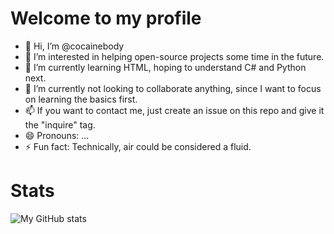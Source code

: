 # Welcome to my profile
- 👋 Hi, I’m @cocainebody
- 👀 I’m interested in helping open-source projects some time in the future.
- 🌱 I’m currently learning HTML, hoping to understand C# and Python next.
- 💞️ I’m currently not looking to collaborate anything, since I want to focus on learning the basics first. 
- 📫 If you want to contact me, just create an issue on this repo and give it the "inquire" tag.
- 😄 Pronouns: ...
- ⚡ Fun fact: Technically, air could be considered a fluid.

<!---
cocainebody/cocainebody is a ✨ special ✨ repository because its `README.md` (this file) appears on your GitHub profile.
You can click the Preview link to take a look at your changes.
--->

# Stats
![My GitHub stats](https://github-readme-stats.vercel.app/api?username=cocainebody&show_icons=true&theme=default)
